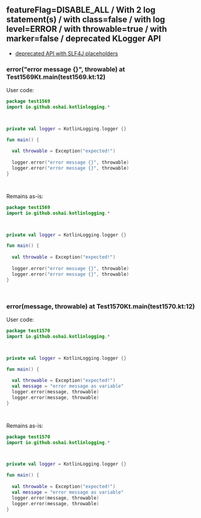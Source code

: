 ## featureFlag=DISABLE_ALL / With 2 log statement(s) / with class=false / with log level=ERROR / with throwable=true / with marker=false / deprecated KLogger API

* [deprecated API with SLF4J placeholders](deprecated-slf4j-placeholders.md)

###  error("error message {}", throwable) at Test1569Kt.main(test1569.kt:12)

User code:
```kotlin
package test1569
import io.github.oshai.kotlinlogging.*



private val logger = KotlinLogging.logger {}

fun main() {
  
  val throwable = Exception("expected!")
  
  logger.error("error message {}", throwable)
  logger.error("error message {}", throwable)
}




```
  
Remains as-is:
```kotlin
package test1569
import io.github.oshai.kotlinlogging.*



private val logger = KotlinLogging.logger {}

fun main() {
  
  val throwable = Exception("expected!")
  
  logger.error("error message {}", throwable)
  logger.error("error message {}", throwable)
}




```

###  error(message, throwable) at Test1570Kt.main(test1570.kt:12)

User code:
```kotlin
package test1570
import io.github.oshai.kotlinlogging.*



private val logger = KotlinLogging.logger {}

fun main() {
  
  val throwable = Exception("expected!")
  val message = "error message as variable"
  logger.error(message, throwable)
  logger.error(message, throwable)
}




```
  
Remains as-is:
```kotlin
package test1570
import io.github.oshai.kotlinlogging.*



private val logger = KotlinLogging.logger {}

fun main() {
  
  val throwable = Exception("expected!")
  val message = "error message as variable"
  logger.error(message, throwable)
  logger.error(message, throwable)
}




```
